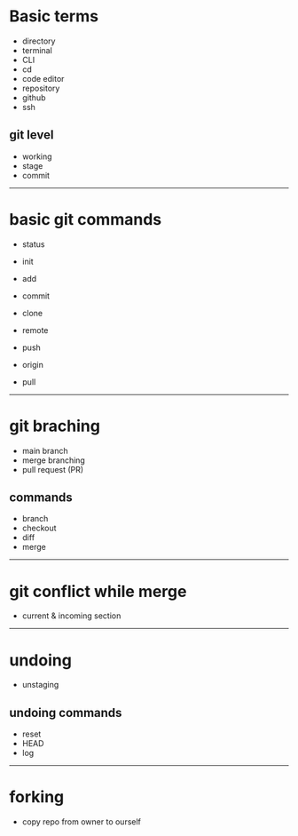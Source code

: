 # Basic terms
- directory
- terminal
- CLI
- cd
- code editor
- repository
- github
- ssh

## git level
- working
- stage
- commit
_________________________

# basic git commands
- status
- init
- add
- commit

- clone
- remote
- push
- origin
- pull
_________________________

# git braching
- main branch
- merge branching
- pull request (PR)

## commands
- branch
- checkout
- diff
- merge
_________________________

# git conflict while merge
- current & incoming section
__________________________

# undoing
- unstaging

## undoing commands
- reset
- HEAD
- log
___________________
# forking
- copy repo from owner to ourself